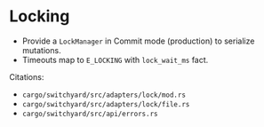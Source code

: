 # Locking

- Provide a `LockManager` in Commit mode (production) to serialize mutations.
- Timeouts map to `E_LOCKING` with `lock_wait_ms` fact.

Citations:
- `cargo/switchyard/src/adapters/lock/mod.rs`
- `cargo/switchyard/src/adapters/lock/file.rs`
- `cargo/switchyard/src/api/errors.rs`
